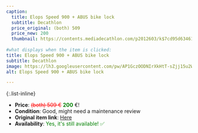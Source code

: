 ```yaml
---
caption:
  title: Elops Speed 900 + ABUS bike lock
  subtitle: Decathlon
  price_original: (both) 509
  price_new: 200
  thumbnail: https://contents.mediadecathlon.com/p2012603/k$7cd95d634615574bc29ea41860778eeb/sq/city-bike-28-zoll-elops-speed-900-grau.jpg
  
#what displays when the item is clicked:
title: Elops Speed 900 + ABUS bike lock
subtitle: Decathlon
image: https://lh3.googleusercontent.com/pw/AP1GczOODNIrXkHtT-sZjj15u2WDqvmuDSZbwzVT7QjVMWTV5mofW1aUFFiSG3hPMoLhYevg6rEWPAmgp7TOLObG3Zeyd0LGFkQABZVfNMWxMepTn48jzzSoasMsU4siRGmsvNF_htpgtguY1qTKYkwFxGXbeA=w2070-h1558-s-no-gm?authuser=0
alt: Elops Speed 900 + ABUS bike lock

---
```

{:.list-inline} 
- **Price**: <span style="color:red"><del>(both) 509 €</del></span> <span style="color:green">**200**</span> €!
- **Condition**: Good, might need a maintenance review 
- **Original item link**: [Here](https://www.decathlon.de/p/city-bike-28-zoll-elops-speed-900-gruen/_/R-p-306287)
- **Availability**: <span style='color:green'>Yes, it's still available! ✅</span>
